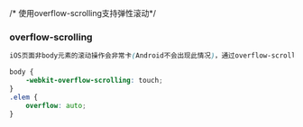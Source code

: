 /* 使用overflow-scrolling支持弹性滚动*/

### overflow-scrolling

```scss
iOS页面非body元素的滚动操作会非常卡(Android不会出现此情况)，通过overflow-scrolling:touch调用Safari原生滚动来支持弹性滚动，增加页面滚动的流畅度

body {
    -webkit-overflow-scrolling: touch;
}
.elem {
    overflow: auto;
}

```
